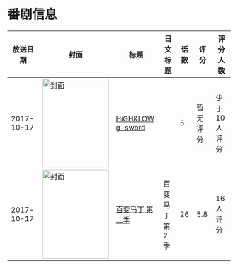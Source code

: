 # 番剧信息

|放送日期|封面|标题|日文标题|话数|评分|评分人数|
|---|---|---|---|---|---|---|
|2017-10-17|<img src="//lain.bgm.tv/pic/cover/c/59/bc/211822_w3IDw.jpg" alt="封面" style="width:150px;height:200px;object-fit:cover;">|[HiGH&LOW g-sword](https://bangumi.tv/subject/211822)||5|暂无评分|少于10人评分|
|2017-10-17|<img src="//lain.bgm.tv/pic/cover/c/f1/3d/241096_Wy9f0.jpg" alt="封面" style="width:150px;height:200px;object-fit:cover;">|[百变马丁 第二季](https://bangumi.tv/subject/241096)|百变马丁 第2季|26|5.8|16人评分|

